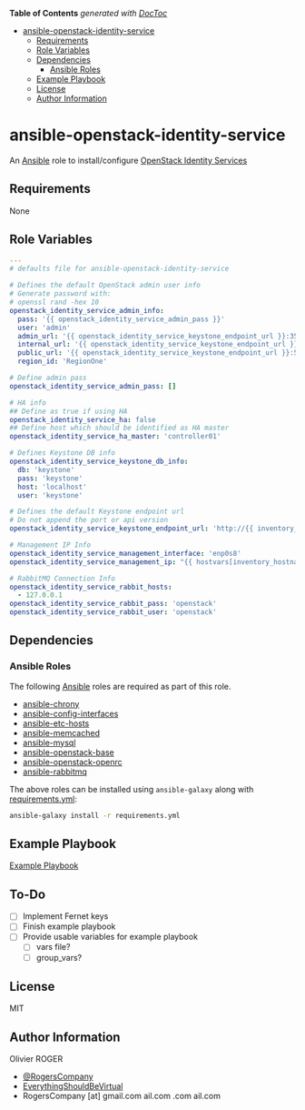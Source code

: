 <!-- START doctoc generated TOC please keep comment here to allow auto update -->

<!-- DON'T EDIT THIS SECTION, INSTEAD RE-RUN doctoc TO UPDATE -->

**Table of Contents**  _generated with [DocToc](https://github.com/thlorenz/doctoc)_

-   [ansible-openstack-identity-service](#ansible-openstack-identity-service)
    -   [Requirements](#requirements)
    -   [Role Variables](#role-variables)
    -   [Dependencies](#dependencies)
        -   [Ansible Roles](#ansible-roles)
    -   [Example Playbook](#example-playbook)
    -   [License](#license)
    -   [Author Information](#author-information)

<!-- END doctoc generated TOC please keep comment here to allow auto update -->

# ansible-openstack-identity-service

An [Ansible](https://www.ansible.com) role to install/configure [OpenStack Identity Services](https://docs.openstack.org/ocata/install-guide-ubuntu/common/get-started-identity.html)

## Requirements

None

## Role Variables

```yaml
---
# defaults file for ansible-openstack-identity-service

# Defines the default OpenStack admin user info
# Generate password with:
# openssl rand -hex 10
openstack_identity_service_admin_info:
  pass: '{{ openstack_identity_service_admin_pass }}'
  user: 'admin'
  admin_url: '{{ openstack_identity_service_keystone_endpoint_url }}:35357/v3/'
  internal_url: '{{ openstack_identity_service_keystone_endpoint_url }}:5000/v3/'
  public_url: '{{ openstack_identity_service_keystone_endpoint_url }}:5000/v3/'
  region_id: 'RegionOne'

# Define admin pass
openstack_identity_service_admin_pass: []

# HA info
## Define as true if using HA
openstack_identity_service_ha: false
## Define host which should be identified as HA master
openstack_identity_service_ha_master: 'controller01'

# Defines Keystone DB info
openstack_identity_service_keystone_db_info:
  db: 'keystone'
  pass: 'keystone'
  host: 'localhost'
  user: 'keystone'

# Defines the default Keystone endpoint url
# Do not append the port or api version
openstack_identity_service_keystone_endpoint_url: 'http://{{ inventory_hostname }}'

# Management IP Info
openstack_identity_service_management_interface: 'enp0s8'
openstack_identity_service_management_ip: "{{ hostvars[inventory_hostname]['ansible_'+openstack_compute_service_compute_management_interface]['ipv4']['address'] }}"

# RabbitMQ Connection Info
openstack_identity_service_rabbit_hosts:
  - 127.0.0.1
openstack_identity_service_rabbit_pass: 'openstack'
openstack_identity_service_rabbit_user: 'openstack'
```

## Dependencies

### Ansible Roles

The following [Ansible](https://www.ansible.com) roles are required as part of
this role.

-   [ansible-chrony](https://github.com/RogersCompany/ansible-chrony)
-   [ansible-config-interfaces](https://github.com/RogersCompany/ansible-config-interfaces)
-   [ansible-etc-hosts](https://github.com/RogersCompany/ansible-etc-hosts)
-   [ansible-memcached](https://github.com/RogersCompany/ansible-memcached)
-   [ansible-mysql](https://github.com/RogersCompany/ansible-mysql)
-   [ansible-openstack-base](https://github.com/RogersCompany/ansible-openstack-base)
-   [ansible-openstack-openrc](https://github.com/RogersCompany/ansible-openstack-openrc)
-   [ansible-rabbitmq](https://github.com/RogersCompany/ansible-rabbitmq)

The above roles can be installed using `ansible-galaxy` along with [requirements.yml](./requirements.yml):

```bash
ansible-galaxy install -r requirements.yml
```

## Example Playbook

[Example Playbook](./playbook.yml)

## To-Do

-   [ ] Implement Fernet keys
-   [ ] Finish example playbook
-   [ ] Provide usable variables for example playbook
    -   [ ] vars file?
    -   [ ] group_vars?

## License

MIT

## Author Information

Olivier ROGER

-   [@RogersCompany](https://www.twitter.com/RogersCompany)
-   [EverythingShouldBeVirtual](http://www.everythingshouldbevirtual.com)
-   RogersCompany [at] gmail.com
    ail.com
    .com
        ail.com
